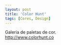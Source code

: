 ```yaml
---
layout: post
title: 'Color Hunt'
tags: [Cores, Design]
---
```


Galeria de paletas de cor.<br>
<http://www.colorhunt.co>

